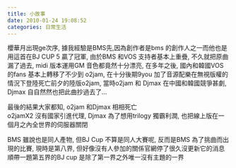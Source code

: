 ```yaml
---
title: 小故事
date: 2010-01-24 19:08:52
categories: 日常生活
---
```


  
櫻華月出現ge次序, 據我經驗是BMS先,因為創作者是bms 的創作人之一而他也是用這首在BJ CUP 5 贏了冠軍, 由於BMS 和VOS 支持者基本上重疊, 不久就把原曲漏了過去, midi 版本運用GM 音色都竟然十分漂亮, 在多年之後, 國內和韓國VOS 的fans 基本上轉移了不少到 o2jam, 在十分後期9you 加了音源配樂在無視版權的情況下登陸死亡前夕的陸版o2jam, 當時o2jam 和 Djmax 在中國和韓國競爭甚劇, Djmax 自自然然也把此曲抄過去了...  
  
最後的結果大家都知, o2jam 和Djmax 相相死亡  
o2jamX2 沒有國家引進代理, Djmax 為了想用trilogy 獨霸利潤, 也把線上版在一個月之內全世界的伺服器關閉  
  
BMS 雖說也是同人產物, 但BJ Cup 不算是同人大賽呢, 反而是BMS 為了挑曲而出現的比賽, 現時是第八界, 但好像沒有人參加的關係官網停了很久沒更新它的消息  
順帶一題第五界的BJ cup 是除了第一界之外唯一沒有主題的一界  
